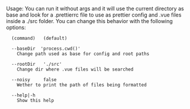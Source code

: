 Usage:
  You can run it without args and it will use the current
  directory as base and look for a .prettierrc file to use
  as prettier config and .vue files inside a ./src folder.
  You can change this behavior with the following options:
```
  (command)   (default)
  
  --baseDir  'process.cwd()'
    Change path used as base for config and root paths

  --rootDir   './src'
    Change dir where .vue files will be searched

  --noisy     false
    Wether to print the path of files being formatted

  --help|-h
    Show this help
```
